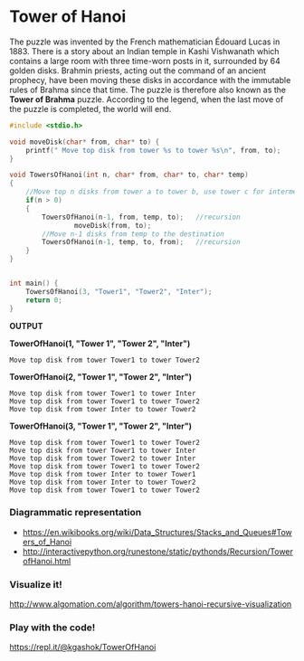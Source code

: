 

# Tower of Hanoi

The puzzle was invented by the French mathematician Édouard Lucas in 1883. There is a story about an Indian temple in Kashi Vishwanath which contains a large room with three time-worn posts in it, surrounded by 64 golden disks. Brahmin priests, acting out the command of an ancient prophecy, have been moving these disks in accordance with the immutable rules of Brahma since that time. The puzzle is therefore also known as the **Tower of Brahma** puzzle. According to the legend, when the last move of the puzzle is completed, the world will end.

```c
#include <stdio.h> 

void moveDisk(char* from, char* to) {
	printf(" Move top disk from tower %s to tower %s\n", from, to);
}

void TowersOfHanoi(int n, char* from, char* to, char* temp)
{
    //Move top n disks from tower a to tower b, use tower c for intermediate storage.
    if(n > 0)
    {
        TowersOfHanoi(n-1, from, temp, to);   //recursion
				moveDisk(from, to); 
        //Move n-1 disks from temp to the destination
        TowersOfHanoi(n-1, temp, to, from);   //recursion
    }
}


int main() {
	TowersOfHanoi(3, "Tower1", "Tower2", "Inter"); 
	return 0;
}
```

**OUTPUT**

**TowerOfHanoi(1, "Tower 1", "Tower 2", "Inter")**

	Move top disk from tower Tower1 to tower Tower2


**TowerOfHanoi(2, "Tower 1", "Tower 2", "Inter")**

	Move top disk from tower Tower1 to tower Inter
	Move top disk from tower Tower1 to tower Tower2
	Move top disk from tower Inter to tower Tower2

**TowerOfHanoi(3, "Tower 1", "Tower 2", "Inter")**

	Move top disk from tower Tower1 to tower Tower2
	Move top disk from tower Tower1 to tower Inter
	Move top disk from tower Tower2 to tower Inter
	Move top disk from tower Tower1 to tower Tower2
	Move top disk from tower Inter to tower Tower1
	Move top disk from tower Inter to tower Tower2
	Move top disk from tower Tower1 to tower Tower2

### Diagrammatic representation

- https://en.wikibooks.org/wiki/Data_Structures/Stacks_and_Queues#Towers_of_Hanoi
- http://interactivepython.org/runestone/static/pythonds/Recursion/TowerofHanoi.html

### Visualize it! 

http://www.algomation.com/algorithm/towers-hanoi-recursive-visualization

### Play with the code! 

https://repl.it/@kgashok/TowerOfHanoi